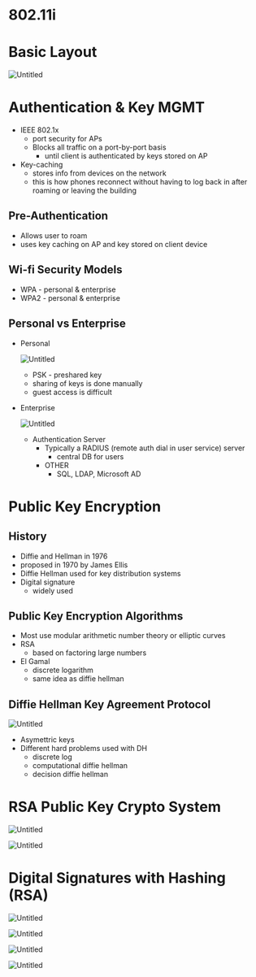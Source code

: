 # 802.11i

# Basic Layout

![Untitled](802%2011i/Untitled.png)

# Authentication & Key MGMT

- IEEE 802.1x
    - port security for APs
    - Blocks all traffic on a port-by-port basis
        - until client is authenticated by keys stored on AP
- Key-caching
    - stores info from devices on the network
    - this is how phones reconnect without having to log back in after roaming or leaving the building

## Pre-Authentication

- Allows user to roam
- uses key caching on AP and key stored on client device

## Wi-fi Security Models

- WPA - personal & enterprise
- WPA2 - personal & enterprise

## Personal vs Enterprise

- Personal
    
    ![Untitled](802%2011i/Untitled%201.png)
    
    - PSK - preshared key
    - sharing of keys is done manually
    - guest access is difficult
- Enterprise
    
    ![Untitled](802%2011i/Untitled%202.png)
    
    - Authentication Server
        - Typically a RADIUS (remote auth dial in user service) server
            - central DB for users
        - OTHER
            - SQL, LDAP, Microsoft AD

# Public Key Encryption

## History

- Diffie and Hellman in 1976
- proposed in 1970 by James Ellis
- Diffie Hellman used for key distribution systems
- Digital signature
    - widely used

## Public Key Encryption Algorithms

- Most use modular arithmetic number theory or elliptic curves
- RSA
    - based on factoring large numbers
- El Gamal
    - discrete logarithm
    - same idea as diffie hellman

## Diffie Hellman Key Agreement Protocol

![Untitled](802%2011i/Untitled%203.png)

- Asymettric keys
- Different hard problems used with DH
    - discrete log
    - computational diffie hellman
    - decision diffie hellman

# RSA Public Key Crypto System

![Untitled](802%2011i/Untitled%204.png)

![Untitled](802%2011i/Untitled%205.png)

# Digital Signatures with Hashing (RSA)

![Untitled](802%2011i/Untitled%206.png)

![Untitled](802%2011i/Untitled%207.png)

![Untitled](802%2011i/Untitled%208.png)

![Untitled](802%2011i/Untitled%209.png)
